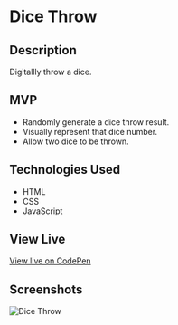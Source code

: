 # Dice Throw

## Description

Digitallly throw a dice.

## MVP

* Randomly generate a dice throw result.
* Visually represent that dice number.
* Allow two dice to be thrown.

## Technologies Used

* HTML
* CSS
* JavaScript

## View Live
[View live on CodePen](https://codepen.io/m5fgn/pen/poPoZGz)

## Screenshots

![Dice Throw](https://firebasestorage.googleapis.com/v0/b/images-4783e.appspot.com/o/misc_github_images%2Fdicethrow.jpg?alt=media&token=35943c5a-37f1-4149-b348-1626d58fe2cf)  
